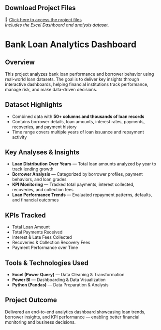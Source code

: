 ## Download Project Files  
📂 [Click here to access the project files](https://drive.google.com/drive/folders/1TnGRTYwETU_u-U0qF2YXC9tN1BGgnt09?usp=sharing)  
*Includes the Excel Dashboard and analysis dataset.*  

# Bank Loan Analytics Dashboard  

## Overview  
This project analyzes bank loan performance and borrower behavior using real-world loan datasets. The goal is to deliver key insights through interactive dashboards, helping financial institutions track performance, manage risk, and make data-driven decisions.  

## Dataset Highlights  
- Combined data with **50+ columns and thousands of loan records**  
- Contains borrower details, loan amounts, interest rates, payments, recoveries, and payment history  
- Time range covers multiple years of loan issuance and repayment activity  

## Key Analyses & Insights  
- **Loan Distribution Over Years** — Total loan amounts analyzed by year to track lending growth  
- **Borrower Analysis** — Categorized by borrower profiles, payment behaviors, and loan grades  
- **KPI Monitoring** — Tracked total payments, interest collected, recoveries, and collection fees  
- **Loan Performance Trends** — Evaluated repayment patterns, defaults, and financial outcomes  

## KPIs Tracked  
- Total Loan Amount  
- Total Payments Received  
- Interest & Late Fees Collected  
- Recoveries & Collection Recovery Fees  
- Payment Performance over Time  

## Tools & Technologies Used  
- **Excel (Power Query)** — Data Cleaning & Transformation  
- **Power BI** — Dashboarding & Data Visualization  
- **Python (Pandas)** — Data Preparation & Analysis  

## Project Outcome  
Delivered an end-to-end analytics dashboard showcasing loan trends, borrower insights, and KPI performance — enabling better financial monitoring and business decisions.  

